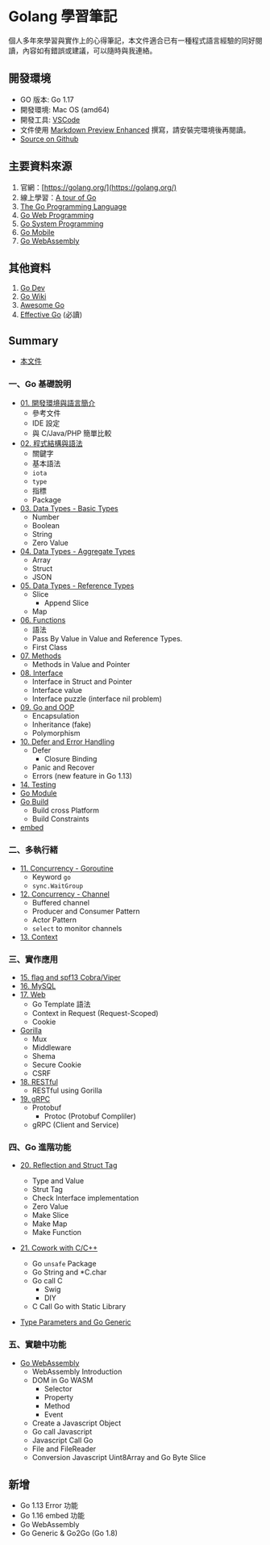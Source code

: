 # Golang 學習筆記

個人多年來學習與實作上的心得筆記，本文件適合已有一種程式語言經驗的同好閱讀，內容如有錯誤或建議，可以隨時與我連絡。
## 開發環境

- GO 版本: Go 1.17
- 開發環境: Mac OS (amd64)
- 開發工具: [VSCode](https://code.visualstudio.com/)
- 文件使用 [Markdown Preview Enhanced](https://github.com/shd101wyy/markdown-preview-enhanced) 撰寫，請安裝完環境後再閱讀。
- [Source on Github](https://github.com/kigichang/go_course)

## 主要資料來源

1. 官網：[https://golang.org/](https://golang.org/)
1. 線上學習：[A tour of Go](https://tour.golang.org/list)
1. [The Go Programming Language](https://www.amazon.com/Programming-Language-Addison-Wesley-Professional-Computing-ebook/dp/B0184N7WWS)
1. [Go Web Programming](https://www.manning.com/books/go-web-programming)
1. [Go System Programming](https://www.packtpub.com/networking-and-servers/go-systems-programming)
1. [Go Mobile](https://github.com/golang/go/wiki/Mobile)
1. [Go WebAssembly](https://github.com/golang/go/wiki/WebAssembly)

## 其他資料

1. [Go Dev](https://go.dev/)
1. [Go Wiki](https://github.com/golang/go/wiki)
1. [Awesome Go](https://awesome-go.com/)
1. [Effective Go](https://golang.org/doc/effective_go) (必讀)

## Summary

- [本文件](README.md)
### 一、Go 基礎說明

- [01. 開發環境與語言簡介](01_introduction)
  - 參考文件
  - IDE 設定
  - 與 C/Java/PHP 簡單比較
- [02. 程式結構與語法](02_syntax)
  - 關鍵字
  - 基本語法
  - `iota`
  - `type`
  - 指標
  - Package
- [03. Data Types - Basic Types](03_basic_types)
  - Number
  - Boolean
  - String
  - Zero Value
- [04. Data Types - Aggregate Types](04_aggregate_types)
  - Array
  - Struct
  - JSON
- [05. Data Types - Reference Types](05_reference_types)
  - Slice
    - Append Slice
  - Map
- [06. Functions](06_functions)
  - 語法
  - Pass By Value in Value and Reference Types.
  - First Class
- [07. Methods](07_methods)
  - Methods in Value and Pointer
- [08. Interface](08_interface)
  - Interface in Struct and Pointer
  - Interface value
  - Interface puzzle (interface nil problem)
- [09. Go and OOP](09_go_and_oop)
  - Encapsulation
  - Inheritance (fake)
  - Polymorphism
- [10. Defer and Error Handling](10_defer_and_error_handling)
  - Defer
    - Closure Binding
  - Panic and Recover
  - Errors (new feature in Go 1.13)
- [14. Testing](14_testing)
- [Go Module](go_module)
- [Go Build](go_build)
  - Build cross Platform
  - Build Constraints
- [embed](embed)

### 二、多執行緒
- [11. Concurrency - Goroutine](11_goroutine)
  - Keyword `go`
  - `sync.WaitGroup`
- [12. Concurrency - Channel](12_channel)
  - Buffered channel
  - Producer and Consumer Pattern
  - Actor Pattern
  - `select` to monitor channels
- [13. Context](13_context)

### 三、實作應用
- [15. flag and spf13 Cobra/Viper](15_flag_cobra_viper)
- [16. MySQL](16_mysql)
- [17. Web](17_web)
  - Go Template 語法
  - Context in Request (Request-Scoped)
  - Cookie
- [Gorilla](gorilla/)
  - Mux
  - Middleware
  - Shema
  - Secure Cookie
  - CSRF
- [18. RESTful](18_restful)
  - RESTful using Gorilla
- [19. gRPC](19_grpc)
  - Protobuf
    - Protoc (Protobuf Compliler)
  - gRPC (Client and Service)
### 四、Go 進階功能

- [20. Reflection and Struct Tag](20_reflect)
  - Type and Value
  - Strut Tag
  - Check Interface implementation
  - Zero Value
  - Make Slice
  - Make Map
  - Make Function
- [21. Cowork with C/C++](21_cgo)
  - Go `unsafe` Package
  - Go String and *C.char
  - Go call C
    - Swig
    - DIY
  - C Call Go with Static Library

- [Type Parameters and Go Generic](generic)

### 五、實驗中功能

- [Go WebAssembly](wasm)
  - WebAssembly Introduction
  - DOM in Go WASM
    - Selector
    - Property
    - Method
    - Event
  - Create a Javascript Object
  - Go call Javascript
  - Javascript Call Go
  - File and FileReader
  - Conversion Javascript Uint8Array and Go Byte Slice

## 新增

- Go 1.13 Error 功能
- Go 1.16 embed 功能
- Go WebAssembly
- Go Generic & Go2Go (Go 1.8)
